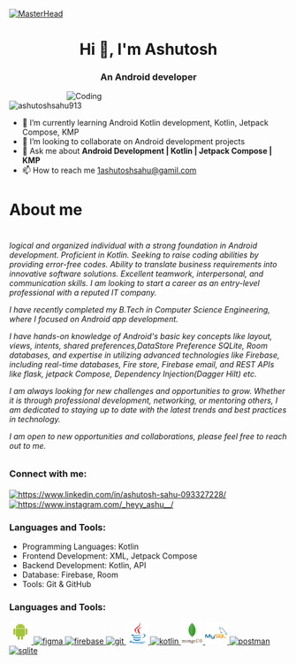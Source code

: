 [![MasterHead](https://3.bp.blogspot.com/-C3xWP-qcE9k/XDBuDBjRoOI/AAAAAAAABrk/g5rn7VDYtPIhzv9H1RJ3iCyWYXfRUU9RACLcBGAs/s1600/android-os-training-institute-sky-infotech.jpg)]()
<h1 align="center">Hi 👋, I'm Ashutosh</h1>
<h3 align="center">An Android developer</h3>
<img align="right" alt="Coding" width="400" src="https://cdn.dribbble.com/users/2131993/screenshots/4948736/thoughtworks-gif_dribbble.gif">

<p align="left"> <img src="https://komarev.com/ghpvc/?username=ashutoshsahu913&label=Profile%20views&color=0e75b6&style=flat" alt="ashutoshsahu913" /> </p>

<ul>
  <li>🌱 I’m currently learning Android Kotlin development, Kotlin, Jetpack Compose, KMP</li>
  <li>👯 I’m looking to collaborate on Android development projects</li>
  <li>💬 Ask me about <b>Android Development | Kotlin | Jetpack Compose | KMP </b></li>
  <li>📫 How to reach me <a target="_blank "href="mailto:1ashutoshsahu@gamil">1ashutoshsahu@gamil.com</a></li>
</ul>

<h1 >About me <h1/>
<h6>
logical and organized individual with a strong foundation in Android development. Proficient in Kotlin. Seeking to raise coding abilities by providing error-free codes. Ability to translate business requirements into innovative software solutions. Excellent teamwork, interpersonal, and communication skills. I am looking to start a career as an entry-level professional with a reputed IT company.

I have recently completed my B.Tech in Computer Science Engineering, where I focused on Android app development.

I have hands-on knowledge of Android's basic key concepts like layout, views, intents, shared preferences,DataStore Preference SQLite, Room databases, and expertise in utilizing advanced technologies like Firebase, including real-time databases, Fire store, Firebase email, and REST APIs like flask, jetpack Compose, Dependency Injection(Dagger Hilt) etc.

I am always looking for new challenges and opportunities to grow. Whether it is through professional development, networking, or mentoring others, I am dedicated to staying up to date with the latest trends and best practices in technology.

I am open to new opportunities and collaborations, please feel free to reach out to me.
</h6>

<h3 align="left">Connect with me:</h3>
<p align="left">
<a href="https://linkedin.com/in/https://www.linkedin.com/in/ashutosh-sahu-093327228/" target="blank"><img align="center" src="https://raw.githubusercontent.com/rahuldkjain/github-profile-readme-generator/master/src/images/icons/Social/linked-in-alt.svg" alt="https://www.linkedin.com/in/ashutosh-sahu-093327228/" height="30" width="40" /></a>
<a href="https://instagram.com/https://www.instagram.com/_heyy_ashu__/" target="blank"><img align="center" src="https://raw.githubusercontent.com/rahuldkjain/github-profile-readme-generator/master/src/images/icons/Social/instagram.svg" alt="https://www.instagram.com/_heyy_ashu__/" height="30" width="40" /></a>
</p>

<h3 align="left">Languages and Tools:</h3>
<ul>
    <li>Programming Languages: Kotlin</li>
    <li>Frontend Development: XML, Jetpack Compose</li>
    <li>Backend Development: Kotlin, API </li>
    <li>Database: Firebase, Room</li>
    <li>Tools: Git & GitHub</li>
</ul>


<h3 align="left">Languages and Tools:</h3>
<p align="left"> <a href="https://developer.android.com" target="_blank" rel="noreferrer"> <img src="https://raw.githubusercontent.com/devicons/devicon/master/icons/android/android-original-wordmark.svg" alt="android" width="40" height="40"/> </a> <a href="https://www.figma.com/" target="_blank" rel="noreferrer"> <img src="https://www.vectorlogo.zone/logos/figma/figma-icon.svg" alt="figma" width="40" height="40"/> </a> <a href="https://firebase.google.com/" target="_blank" rel="noreferrer"> <img src="https://www.vectorlogo.zone/logos/firebase/firebase-icon.svg" alt="firebase" width="40" height="40"/> </a> <a href="https://git-scm.com/" target="_blank" rel="noreferrer"> <img src="https://www.vectorlogo.zone/logos/git-scm/git-scm-icon.svg" alt="git" width="40" height="40"/> </a> <a href="https://www.java.com" target="_blank" rel="noreferrer"> <img src="https://raw.githubusercontent.com/devicons/devicon/master/icons/java/java-original.svg" alt="java" width="40" height="40"/> </a> <a href="https://kotlinlang.org" target="_blank" rel="noreferrer"> <img src="https://www.vectorlogo.zone/logos/kotlinlang/kotlinlang-icon.svg" alt="kotlin" width="40" height="40"/> </a> <a href="https://www.mongodb.com/" target="_blank" rel="noreferrer"> <img src="https://raw.githubusercontent.com/devicons/devicon/master/icons/mongodb/mongodb-original-wordmark.svg" alt="mongodb" width="40" height="40"/> </a> <a href="https://www.mysql.com/" target="_blank" rel="noreferrer"> <img src="https://raw.githubusercontent.com/devicons/devicon/master/icons/mysql/mysql-original-wordmark.svg" alt="mysql" width="40" height="40"/> </a> <a href="https://postman.com" target="_blank" rel="noreferrer"> <img src="https://www.vectorlogo.zone/logos/getpostman/getpostman-icon.svg" alt="postman" width="40" height="40"/> </a> <a href="https://www.sqlite.org/" target="_blank" rel="noreferrer"> <img src="https://www.vectorlogo.zone/logos/sqlite/sqlite-icon.svg" alt="sqlite" width="40" height="40"/> </a> </p>
